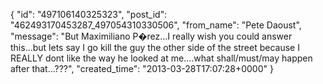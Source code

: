  {
   "id": "497106140325323",
   "post_id": "462493170453287_497054310330506",
   "from_name": "Pete Daoust",
   "message": "But Maximiliano P�rez...I really wish you could answer this...but lets say I go kill the guy the other side of the street because I REALLY dont like the way he looked at me....what shall/must/may happen after that...???",
   "created_time": "2013-03-28T17:07:28+0000"
 }
